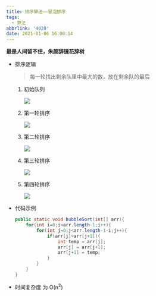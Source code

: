 ```yaml
---
title: 排序算法——冒泡排序
tags:
  - 算法
abbrlink: '4020'
date: 2021-01-06 16:00:14
---
```

**最是人间留不住，朱颜辞镜花辞树**
<!--more-->
- 排序逻辑

  > 每一轮找出剩余队里中最大的数，放在剩余队的最后

  1. 初始队列

     ![](https://gitee.com/buxiaoxing/image-bed/raw/master/img/1747833-20200719221806976-244420718.png)



  2. 第一轮排序

     ![](https://gitee.com/buxiaoxing/image-bed/raw/master/img/1747833-20200719221829080-869434354.png)



  3. 第二轮排序

     ![](https://gitee.com/buxiaoxing/image-bed/raw/master/img/1747833-20200719221841978-2036479761.png)



  4. 第三轮排序

     ![](https://gitee.com/buxiaoxing/image-bed/raw/master/img/1747833-20200719221900713-808627289.png)



  5. 第四轮排序

     ![](https://gitee.com/buxiaoxing/image-bed/raw/master/img/1747833-20200720082903255-1965866709.png)





- 代码示例

  ```java
  public static void bubbleSort(int[] arr){
      for(int i=0;i<arr.length-1;i++){
          for(int j=0;j<arr.length-1-i;j++){
              if(arr[j]>arr[j+1]){
                  int temp = arr[j];
                  arr[j] = arr[j+1];
                  arr[j+1] = temp;
              }
          }
      }
  }
  ```

  

- 时间复杂度 为 O(n<sup>2</sup>)

